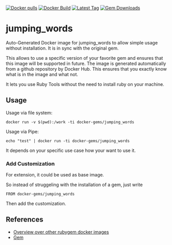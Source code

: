 [![Docker pulls](https://img.shields.io/docker/pulls/rubygem/jumping_words.svg)](https://hub.docker.com/r/rubygem/jumping_words/)
[![Docker Build](https://img.shields.io/docker/automated/rubygem/jumping_words.svg)](https://hub.docker.com/r/rubygem/jumping_words/)
[![Latest Tag](https://img.shields.io/github/tag/docker-rubygem/jumping_words.svg)](https://hub.docker.com/r/rubygem/jumping_words/)
[![Gem Downloads](https://img.shields.io/gem/dt/jumping_words.svg)](https://rubygems.org/gems/jumping_words/)
# jumping_words

Auto-Generated Docker image for jumping_words to allow simple usage without installation.
It is in sync with the original gem.

This allows to use a specific version of your favorite gem and ensures that this image will be supported in future.
The image is generated automatically from a github repository by Docker Hub.
This ensures that you exactly know what is in the image and what not.

It lets you use Ruby Tools without the need to install ruby on your machine.

## Usage

Usage via file system:

`docker run -v $(pwd):/work -ti docker-gems/jumping_words`

Usage via Pipe:

`echo "test" | docker run -ti docker-gems/jumping_words`

It depends on your specific use case how your want to use it.

### Add Customization

For extension, it could be used as base image.

So instead of struggeling with the installation of a gem, just write

`FROM docker-gems/jumping_words`

Then add the customization.

## References

 - [Overview over other rubygem docker images](https://github.com/thinkbot/docker-rubygem)
 - [Gem](https://rubygems.org/gems/jumping_words/)
